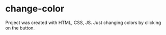 # change-color
Project was created with HTML, CSS, JS. Just changing colors by clicking on the button.
